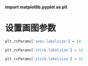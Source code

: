 **import matplotlib.pyplot as plt**
# **设置画图参数**
```python 
plt.rcParams['axes.labelsize'] = 14 
```  
```python 
plt.rcParams['xtick.labelsize'] = 12 
```  
```python 
plt.rcParams['ytick.labelsize'] = 12 
```
